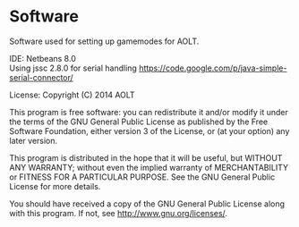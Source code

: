 Software
========

Software used for setting up gamemodes for AOLT.

IDE: Netbeans 8.0  
Using jssc 2.8.0 for serial handling https://code.google.com/p/java-simple-serial-connector/

License:
Copyright (C) 2014 AOLT

This program is free software: you can redistribute it and/or modify
it under the terms of the GNU General Public License as published by
the Free Software Foundation, either version 3 of the License, or
(at your option) any later version.

This program is distributed in the hope that it will be useful,
but WITHOUT ANY WARRANTY; without even the implied warranty of
MERCHANTABILITY or FITNESS FOR A PARTICULAR PURPOSE. See the
GNU General Public License for more details.

You should have received a copy of the GNU General Public License
along with this program. If not, see <http://www.gnu.org/licenses/>.



